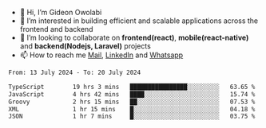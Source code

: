 - 👋 Hi, I’m Gideon Owolabi
- 👀 I’m interested in building efficient and scalable applications across the frontend and backend
- 💞️ I’m looking to collaborate on <b>frontend(react)</b>, <b>mobile(react-native)</b> and <b>backend(Nodejs, Laravel)</b> projects
- 📫 How to reach me <a href="mailto:gideoniyin2021@gmail.com">Mail</a>, <a href="https://www.linkedin.com/in/gideon-owolabi-9b667a232/">LinkedIn</a> and <a href="https://wa.me/2348055377085">Whatsapp</a>

<!---
gude1/gude1 is a ✨ special ✨ repository because its `README.md` (this file) appears on your GitHub profile.
You can click the Preview link to take a look at your changes.
--->

<!--START_SECTION:waka-->

```txt
From: 13 July 2024 - To: 20 July 2024

TypeScript        19 hrs 3 mins   ████████████████░░░░░░░░░   63.65 %
JavaScript        4 hrs 42 mins   ████░░░░░░░░░░░░░░░░░░░░░   15.74 %
Groovy            2 hrs 15 mins   ██░░░░░░░░░░░░░░░░░░░░░░░   07.53 %
XML               1 hr 15 mins    █░░░░░░░░░░░░░░░░░░░░░░░░   04.18 %
JSON              1 hr 7 mins     █░░░░░░░░░░░░░░░░░░░░░░░░   03.75 %
```

<!--END_SECTION:waka-->
